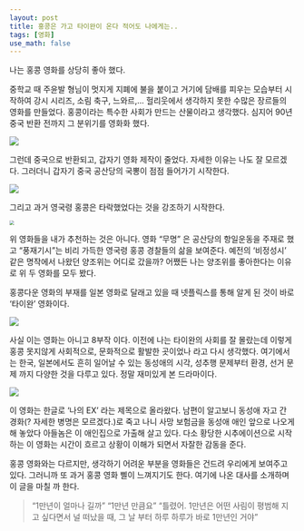 ```yaml
---
layout: post
title: 홍콩은 가고 타이완이 온다 적어도 나에게는..
tags: [영화]
use_math: false
---
```




나는 홍콩 영화를 상당히 좋아 했다. 

중학교 때 주윤발 형님이 멋지게 지폐에 불을 붙이고 거기에 담배를 피우는 모습부터 시작하여 강시 시리즈, 소림 축구, 느와르,... 헐리웃에서 생각하지 못한 수많은 장르들의 영화를 만들었다. 홍콩이라는 특수한 사회가 만드는 산물이라고 생각했다. 심지어 90년 중국 반환 전까지 그 분위기를 영화화 했다. 

![](https://mblogthumb-phinf.pstatic.net/data18/2007/3/7/224/5-1-runfilm.jpg?type=w420)

그런데 중국으로 반환되고, 갑자기 영화 제작이 줄었다. 자세한 이유는 나도 잘 모르겠다. 그러더니 갑자기 중국 공산당의 국뽕이 점점 들어가기 시작한다. 

![](https://cdn.slist.kr/news/photo/202304/442734_713930_4720.jpg)



그리고 과거 영국령 홍콩은 타락했었다는 것을 강조하기 시작한다. 

<img src="https://i.namu.wiki/i/OjvAR33zLtx2DoguJ77AjZCuDdsGxXkUnhmUNLAEBBe4-YJipn37C944FQ7YCKS0foxnklgXpLi_3E78oerYoNIVZvfUCimdMWerbCE0A79Kc2RqOWq98ZwKnOHlYkIgikd4E62Yi-dJZ-HBucjhKA.webp" style="zoom:50%;" />



위 영화들을 내가 추천하는 것은 아니다. 영화 “무명” 은 공산당의 항일운동을 주재로 했고 “풍재기시”는 비리 가득한 영국령 홍콩 경찰들의 삶을 보여준다. 예전의 ‘비정성시’ 같은 명작에서 나왔던 양조위는 어디로 갔을까? 어쨌든 나는 양조위를 좋아한다는 이유로 위 두 영화를 모두 봤다. 



홍콩다운 영화의 부재를 일본 영화로 달래고 있을 때 넷플릭스를 통해 알게 된 것이 바로 ‘타이완’ 영화이다. 

![](https://img.khan.co.kr/news/2023/05/27/news-p.v1.20230525.fa059d1fe67941789fe9e49bce1c27ad_P1.webp)

사실 이는 영화는 아니고 8부작 이다. 이전에 나는 타이완의 사회를 잘 몰랐는데 이렇게 홍콩 못지않게 사회적으로, 문화적으로 활발한 곳이었나 라고 다시 생각했다. 여기에서는 한국, 일본에서도 흔히 일어날 수 있는 동성애의 시각, 성추행 문제부터 환경, 선거 문제 까지 다양한 것을 다루고 있다. 정말 재미있게 본 드라마이다.



![](https://an2-img.amz.wtchn.net/image/v2/pWVTNWRC4PocG9aDq89tVA.jpg?jwt=ZXlKaGJHY2lPaUpJVXpJMU5pSjkuZXlKdmNIUnpJanBiSW1SZk5Ea3dlRGN3TUhFNE1DSmRMQ0p3SWpvaUwzWXhMMnh3YkdSeVlYQjZZelp5YjNCbmJtSm5jSFI0SW4wLmg5enFxRTlOZWhuWnQ5dG5GS1Q2X3VQQU1ZOHBSbngtQVk0WldBbjR4MU0)

이 영화는 한글로 ‘나의 EX’ 라는 제목으로 올라왔다. 남편이 알고보니 동성애 자고 간 경화(? 자세한 병명은 모르겠다.)로 죽고 나니 사망 보험금을 동성애 애인 앞으로 나오게 해 놓았다 아들놈은 이 애인집으로 가출해 살고 있다. 다소 황당한 시추에이션으로 시작하는 이 영화는 시간이 흐르고 상황이 이해가 되면서 자잘한 감동을 준다. 



홍콩 영화와는 다르지만, 생각하기 어려운 부분을 영화들은 건드려 우리에게 보여주고 있다. 그러니까 또 과거 홍콩 영화 삘이 느껴지기도 한다. 여기에 나온 대사를 소개하며 이 글을 마칠 까 한다. 



> “1만년이 얼마나 길까”
> “1만년 만큼요”
> “틀렸어. 1만년은 어떤 사림이 평범해 지고 싶다면서 널 떠났을 때, 그 날 부터 하루 하루가 바로 1만년인 거야”



